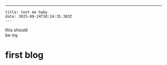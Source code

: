 ---
    title: test me baby
    date: 2025-09-24T10:24:35.303Z
    ---
    
this should\
be my

# first blog

